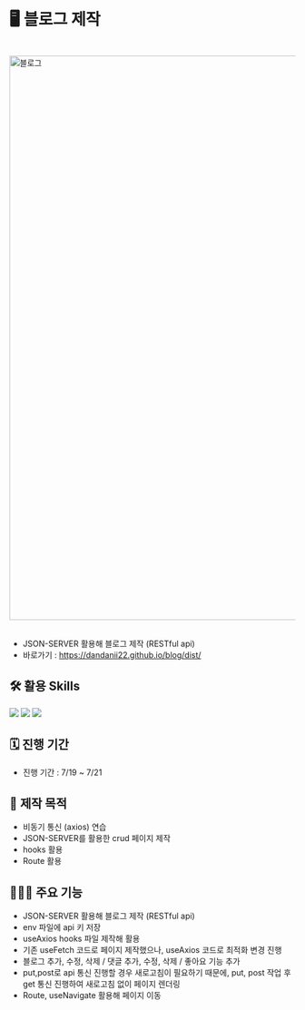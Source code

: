 # 🖥️ 블로그 제작

<br>

<img width="995" alt="블로그" src="https://github.com/user-attachments/assets/0d52c812-1789-4e92-85a0-f2d2b6ac560b">

<br>
<br>

- JSON-SERVER 활용해 블로그 제작 (RESTful api) </br>
- 바로가기 : https://dandanii22.github.io/blog/dist/

## 🛠 활용 Skills 
<img src="https://img.shields.io/badge/HTML5-E34F26?style=flat&logo=HTML5&logoColor=white" /> <img src="https://img.shields.io/badge/CSS3-1572B6?style=flat&logo=CSS3&logoColor=white" /> 
 <img src="https://img.shields.io/badge/React-61DAFB?style=flat&logo=React&logoColor=white" />

## 🗓️ 진행 기간
- 진행 기간 : 7/19 ~ 7/21

## 🎯 제작 목적
- 비동기 통신 (axios) 연습
- JSON-SERVER를 활용한 crud 페이지 제작
- hooks 활용
- Route 활용
  

## 👩🏻‍💻 주요 기능
- JSON-SERVER 활용해 블로그 제작 (RESTful api) 
- env 파일에 api 키 저장
- useAxios hooks 파일 제작해 활용
- 기존 useFetch 코드로 페이지 제작했으나, useAxios 코드로 최적화 변경 진행
- 블로그 추가, 수정, 삭제 / 댓글 추가, 수정, 삭제 / 좋아요 기능 추가
- put,post로 api 통신 진행할 경우 새로고침이 필요하기 때문에, put, post 작업 후 get 통신 진행하여 새로고침 없이 페이지 렌더링
- Route, useNavigate 활용해 페이지 이동

